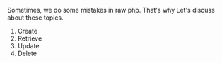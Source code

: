 Sometimes, we do some mistakes in raw php. That's why Let's discuss about these topics.
1. Create
2. Retrieve
3. Update
4. Delete